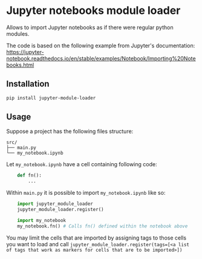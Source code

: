 # Jupyter notebooks module loader
Allows to import Jupyter notebooks as if there were regular python modules.

The code is based on the following example from Jupyter's documentation:  
https://jupyter-notebook.readthedocs.io/en/stable/examples/Notebook/Importing%20Notebooks.html

## Installation
```bash
pip install jupyter-module-loader
```

## Usage
Suppose a project has the following files structure:
```text
src/
├── main.py
└── my_notebook.ipynb
```
Let `my_notebook.ipynb` have a cell containing following code:
```python
    def fn():
        ...
```
Within `main.py` it is possible to import `my_notebook.ipynb` like so:
```python
    import jupyter_module_loader
    jupyter_module_loader.register()

    import my_notebook
    my_notebook.fn() # Calls fn() defined within the notebook above
```

You may limit the cells that are imported by assigning tags to those cells you want to load and call ```jupyter_module_loader.register(tags=[<a list of tags that work as markers for cells that are to be imported>])```